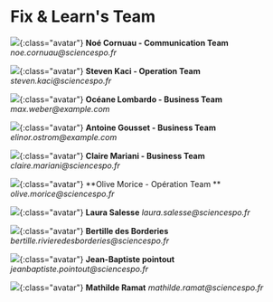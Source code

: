 # Fix & Learn's Team

![](assets/images/noe.png){:class="avatar"}
**Noé Cornuau - Communication Team**
_noe.cornuau@sciencespo.fr_

![](assets/images/steven.png){:class="avatar"}
**Steven Kaci - Operation Team**
<br>_steven.kaci@sciencespo.fr_

![](assets/images/oceane.png){:class="avatar"}
**Océane Lombardo - Business Team**
<br>_max.weber@example.com_

![](assets/images/antoine.png){:class="avatar"}
**Antoine Gousset - Business Team**
<br>_elinor.ostrom@example.com_

![](assets/images/claire.png){:class="avatar"}
**Claire Mariani - Business Team**
_claire.mariani@sciencespo.fr_

![](assets/images/olive.png){:class="avatar"}
**Olive Morice - Opération Team **
_olive.morice@sciencespo.fr_

![](assets/images/laura.png){:class="avatar"}
**Laura Salesse**
_laura.salesse@sciencespo.fr_

![](assets/images/bertille.png){:class="avatar"}
**Bertille des Borderies**
_bertille.rivieredesborderies@sciencespo.fr_

![](assets/images/jb.png){:class="avatar"}
**Jean-Baptiste pointout**
_jeanbaptiste.pointout@sciencespo.fr_

![](assets/images/mathilde.png){:class="avatar"}
**Mathilde Ramat**
_mathilde.ramat@sciencespo.fr_
